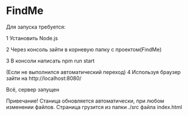 # FindMe
Для запуска требуется:

1 Установить Node.js

2 Через консоль зайти в корневую папку с проектом(FindMe)

3 В консоли написать npm run start

(Если не выполнился автоматический переход)
4 Используя браузер зайти на http://localhost:8080/

Всё, сервер запущен

Привечание! Станица обновляется автоматически, при любом изменении файлов.
Страница грузится из папки ./src файла index.html
